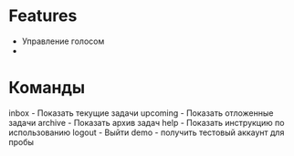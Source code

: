 # Features

 - Управление голосом
 -

# Команды

inbox - Показать текущие задачи
upcoming - Показать отложенные задачи
archive - Показать архив задач
help - Показать инструкцию по использованию
logout - Выйти
demo -  получить тестовый аккаунт для пробы
